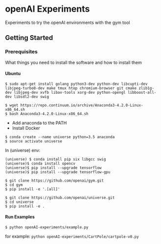 # openAI Experiments

Experiments to try the openAI environments with the gym tool

## Getting Started

### Prerequisites

What things you need to install the software and how to install them
    
#### Ubuntu

```
$ sudo apt-get install golang python3-dev python-dev libcupti-dev libjpeg-turbo8-dev make tmux htop chromium-browser git cmake zlib1g-dev libjpeg-dev xvfb libav-tools xorg-dev python-opengl libboost-all-dev libsdl2-dev swig
```

```
$ wget https://repo.continuum.io/archive/Anaconda3-4.2.0-Linux-x86_64.sh
$ bash Anaconda3-4.2.0-Linux-x86_64.sh
```
- Add anaconda to the PATH
- Install Docker

```
$ conda create --name universe python=3.5 anaconda
$ source activate universe
```
In (universe) env:

```
(universe) $ conda install pip six libgcc swig
(universe)$ conda install opencv
(universe)$ pip install --upgrade tensorflow
(universe)$ pip install --upgrade tensorflow-gpu
```
```
$ git clone https://github.com/openai/gym.git
$ cd gym
$ pip install -e '.[all]'
```
```
$ git clone https://github.com/openai/universe.git
$ cd universe
$ pip install -e .
```

#### Run Examples

```
$ python openAI-experiments/example.py
```
for example: ```python openAI-experiments/CartPole/cartpole-v0.py```